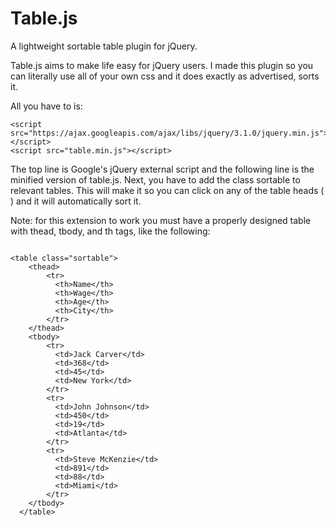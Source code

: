 # Table.js
A lightweight sortable table plugin for jQuery.

Table.js aims to make life easy for jQuery users.  I made this plugin so
you can literally use all of your own css and it does exactly as advertised,
sorts it.

All you have to is:

```
<script src="https://ajax.googleapis.com/ajax/libs/jquery/3.1.0/jquery.min.js"></script>
<script src="table.min.js"></script>
```

The top line is Google's jQuery external script and the following line is the
minified version of table.js.  Next, you have to add the class sortable to relevant
tables.  This will make it so you can click on any of the
table heads ( <th> ) and it will automatically sort it.

Note: for this extension to work you must have a properly designed table with
thead, tbody, and th tags, like the following:

```

<table class="sortable">
	<thead>
		<tr>
		  <th>Name</th>
		  <th>Wage</th>
		  <th>Age</th>
		  <th>City</th>
		</tr>
	</thead>
	<tbody>
		<tr>
		  <td>Jack Carver</td>
		  <td>368</td>
		  <td>45</td>
		  <td>New York</td>
		</tr>
		<tr>
		  <td>John Johnson</td>
		  <td>450</td>
		  <td>19</td>
		  <td>Atlanta</td>
		</tr>
		<tr>
		  <td>Steve McKenzie</td>
		  <td>891</td>
		  <td>88</td>
		  <td>Miami</td>
		</tr>
	</tbody>
  </table>

```
